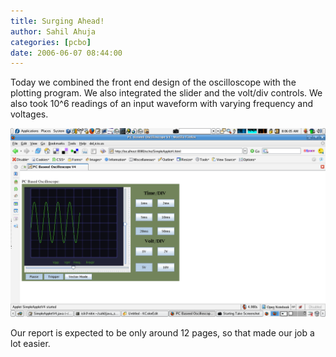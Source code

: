 ```yaml
---
title: Surging Ahead!
author: Sahil Ahuja
categories: [pcbo]
date: 2006-06-07 08:44:00
---
```


Today we combined the front end design of the oscilloscope with the plotting program. We also integrated the slider and the volt/div controls. We also took 10^6 readings of an input waveform with varying frequency and voltages.

![](/images/2006/Screenshot-40.png)

Our report is expected to be only around 12 pages, so that made our job a lot easier.